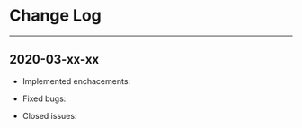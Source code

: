 <!--
Copyright 2019 free5GC.org

SPDX-License-Identifier: Apache-2.0

-->

# Change Log
---
2020-03-xx-xx
---
- Implemented enchacements:

- Fixed bugs:

- Closed issues: 
